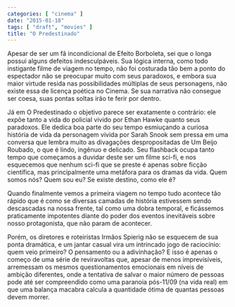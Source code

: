 ```yaml
---
categories: [ "cinema" ]
date: "2015-01-18"
tags: [ "draft", "movies" ]
title: "O Predestinado"
---
```

Apesar de ser um fã incondicional de Efeito Borboleta, sei que o longa
possui alguns defeitos indesculpáveis. Sua lógica interna, como todo
instigante filme de viagem no tempo, não foi costurada tão bem a ponto
do espectador não se preocupar muito com seus paradoxos, e embora sua
maior virtude resida nas possibilidades múltiplas de seus personagens,
não existe essa de licença poética no Cinema. Se sua narrativa não
consegue ser coesa, suas pontas soltas irão te ferir por dentro.

Já em O Predestinado o objetivo parece ser exatamente o contrário:
ele expõe tanto a vida do policial vivido por Ethan Hawke quanto seus
paradoxos. Ele dedica boa parte do seu tempo esmiuçando a curiosa
história de vida da personagem vivida por Sarah Snook sem pressa em uma
conversa que lembra muito as divagações despropositadas de Um Beijo
Roubado, o que é lindo, ingênuo e delicado. Seu flashback ocupa tanto
tempo que começamos a duvidar deste ser um filme sci-fi, e nos esquecemos
que nenhum sci-fi que se preste é apenas sobre ficção científica,
mas principalmente uma metáfora para os dramas da vida. Quem somos
nós? Quem sou eu? Se existe destino, como ele é?

Quando finalmente vemos a primeira viagem no tempo tudo acontece tão
rápido que é como se diversas camadas de história estivessem sendo
descascadas na nossa frente, tal como uma dobra temporal, e ficássemos
praticamente impotentes diante do poder dos eventos inevitáveis sobre
nosso protagonista, que não param de acontecer.

Porém, os diretores e roteiristas Irmãos Spierig não se esquecem
de sua ponta dramática, e um jantar casual vira um intrincado jogo
de raciocínio: quem veio primeiro? O pensamento ou a adivinhação? E
isso é apenas o começo de uma série de reviravoltas que, apesar de
menos imprevisíveis, arremessam os mesmos questionamentos emocionais
em níveis de ambição diferentes, onde a tentativa de salvar o maior
número de pessoas pode até ser compreendido como uma paranoia pós-11/09
(na vida real) em que uma balança macabra calcula a quantidade ótima
de quantas pessoas devem morrer.
